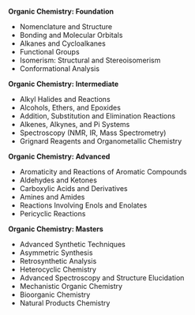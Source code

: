 **Organic Chemistry: Foundation**

*   Nomenclature and Structure
*   Bonding and Molecular Orbitals
*   Alkanes and Cycloalkanes
*   Functional Groups
*   Isomerism: Structural and Stereoisomerism
*   Conformational Analysis

**Organic Chemistry: Intermediate**

*   Alkyl Halides and Reactions
*   Alcohols, Ethers, and Epoxides
*   Addition, Substitution and Elimination Reactions
*   Alkenes, Alkynes, and Pi Systems
*   Spectroscopy (NMR, IR, Mass Spectrometry)
*   Grignard Reagents and Organometallic Chemistry

**Organic Chemistry: Advanced**

*   Aromaticity and Reactions of Aromatic Compounds
*   Aldehydes and Ketones
*   Carboxylic Acids and Derivatives
*   Amines and Amides
*   Reactions Involving Enols and Enolates
*   Pericyclic Reactions

**Organic Chemistry: Masters**

*   Advanced Synthetic Techniques
*   Asymmetric Synthesis
*   Retrosynthetic Analysis
*   Heterocyclic Chemistry
*   Advanced Spectroscopy and Structure Elucidation
*   Mechanistic Organic Chemistry
*   Bioorganic Chemistry
*   Natural Products Chemistry

